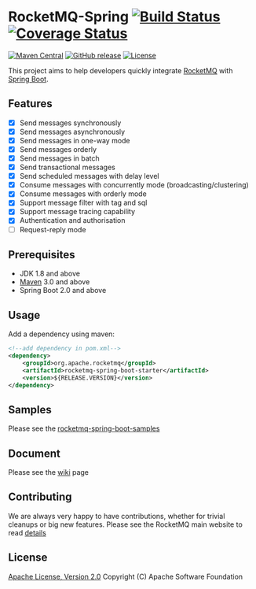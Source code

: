# RocketMQ-Spring [![Build Status](https://travis-ci.org/apache/rocketmq-spring.svg?branch=master)](https://travis-ci.org/apache/rocketmq-spring) [![Coverage Status](https://coveralls.io/repos/github/apache/rocketmq-spring/badge.svg?branch=master)](https://coveralls.io/github/apache/rocketmq-spring?branch=master)

[![Maven Central](https://maven-badges.herokuapp.com/maven-central/org.apache.rocketmq/rocketmq-spring-all/badge.svg)](https://search.maven.org/search?q=g:org.apache.rocketmq%20AND%20a:rocketmq-spring-all)
[![GitHub release](https://img.shields.io/badge/release-download-orange.svg)](https://github.com/apache/rocketmq-spring/releases)
[![License](https://img.shields.io/badge/license-Apache%202-4EB1BA.svg)](https://www.apache.org/licenses/LICENSE-2.0.html)

This project aims to help developers quickly integrate [RocketMQ](http://rocketmq.apache.org/) with [Spring Boot](http://projects.spring.io/spring-boot/). 

## Features

- [x] Send messages synchronously
- [x] Send messages asynchronously
- [x] Send messages in one-way mode
- [x] Send messages orderly
- [x] Send messages in batch
- [x] Send transactional messages
- [x] Send scheduled messages with delay level
- [x] Consume messages with concurrently mode (broadcasting/clustering)
- [x] Consume messages with orderly mode
- [x] Support message filter with tag and sql
- [x] Support message tracing capability
- [x] Authentication and authorisation
- [ ] Request-reply mode

## Prerequisites
- JDK 1.8 and above
- [Maven](http://maven.apache.org/) 3.0 and above
- Spring Boot 2.0 and above

## Usage

Add a dependency using maven:

```xml
<!--add dependency in pom.xml-->
<dependency>
    <groupId>org.apache.rocketmq</groupId>
    <artifactId>rocketmq-spring-boot-starter</artifactId>
    <version>${RELEASE.VERSION}</version>
</dependency>
``` 

## Samples

Please see the [rocketmq-spring-boot-samples](rocketmq-spring-boot-samples)

## Document

Please see the [wiki]() page


## Contributing

We are always very happy to have contributions, whether for trivial cleanups or big new features. Please see the RocketMQ main website to read [details](http://rocketmq.apache.org/docs/how-to-contribute/)

## License
[Apache License, Version 2.0](http://www.apache.org/licenses/LICENSE-2.0.html) Copyright (C) Apache Software Foundation 
